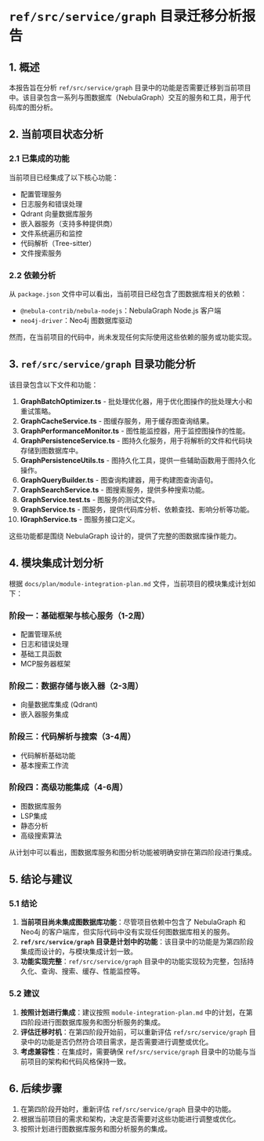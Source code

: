# `ref/src/service/graph` 目录迁移分析报告

## 1. 概述

本报告旨在分析 `ref/src/service/graph` 目录中的功能是否需要迁移到当前项目中。该目录包含一系列与图数据库（NebulaGraph）交互的服务和工具，用于代码库的图分析。

## 2. 当前项目状态分析

### 2.1 已集成的功能

当前项目已经集成了以下核心功能：
- 配置管理服务
- 日志服务和错误处理
- Qdrant 向量数据库服务
- 嵌入器服务（支持多种提供商）
- 文件系统遍历和监控
- 代码解析（Tree-sitter）
- 文件搜索服务

### 2.2 依赖分析

从 `package.json` 文件中可以看出，当前项目已经包含了图数据库相关的依赖：
- `@nebula-contrib/nebula-nodejs`：NebulaGraph Node.js 客户端
- `neo4j-driver`：Neo4j 图数据库驱动

然而，在当前项目的代码中，尚未发现任何实际使用这些依赖的服务或功能实现。

## 3. `ref/src/service/graph` 目录功能分析

该目录包含以下文件和功能：

1. **GraphBatchOptimizer.ts** - 批处理优化器，用于优化图操作的批处理大小和重试策略。
2. **GraphCacheService.ts** - 图缓存服务，用于缓存图查询结果。
3. **GraphPerformanceMonitor.ts** - 图性能监控器，用于监控图操作的性能。
4. **GraphPersistenceService.ts** - 图持久化服务，用于将解析的文件和代码块存储到图数据库中。
5. **GraphPersistenceUtils.ts** - 图持久化工具，提供一些辅助函数用于图持久化操作。
6. **GraphQueryBuilder.ts** - 图查询构建器，用于构建图查询语句。
7. **GraphSearchService.ts** - 图搜索服务，提供多种搜索功能。
8. **GraphService.test.ts** - 图服务的测试文件。
9. **GraphService.ts** - 图服务，提供代码库分析、依赖查找、影响分析等功能。
10. **IGraphService.ts** - 图服务接口定义。

这些功能都是围绕 NebulaGraph 设计的，提供了完整的图数据库操作能力。

## 4. 模块集成计划分析

根据 `docs/plan/module-integration-plan.md` 文件，当前项目的模块集成计划如下：

### 阶段一：基础框架与核心服务（1-2周）
- 配置管理系统
- 日志和错误处理
- 基础工具函数
- MCP服务器框架

### 阶段二：数据存储与嵌入器（2-3周）
- 向量数据库集成 (Qdrant)
- 嵌入器服务集成

### 阶段三：代码解析与搜索（3-4周）
- 代码解析基础功能
- 基本搜索工作流

### 阶段四：高级功能集成（4-6周）
- 图数据库服务
- LSP集成
- 静态分析
- 高级搜索算法

从计划中可以看出，图数据库服务和图分析功能被明确安排在第四阶段进行集成。

## 5. 结论与建议

### 5.1 结论

1. **当前项目尚未集成图数据库功能**：尽管项目依赖中包含了 NebulaGraph 和 Neo4j 的客户端库，但实际代码中没有实现任何图数据库相关的服务。
2. **`ref/src/service/graph` 目录是计划中的功能**：该目录中的功能是为第四阶段集成而设计的，与模块集成计划一致。
3. **功能实现完整**：`ref/src/service/graph` 目录中的功能实现较为完整，包括持久化、查询、搜索、缓存、性能监控等。

### 5.2 建议

1. **按照计划进行集成**：建议按照 `module-integration-plan.md` 中的计划，在第四阶段进行图数据库服务和图分析服务的集成。
2. **评估迁移时机**：在第四阶段开始前，可以重新评估 `ref/src/service/graph` 目录中的功能是否仍然符合项目需求，是否需要进行调整或优化。
3. **考虑兼容性**：在集成时，需要确保 `ref/src/service/graph` 目录中的功能与当前项目的架构和代码风格保持一致。

## 6. 后续步骤

1. 在第四阶段开始时，重新评估 `ref/src/service/graph` 目录中的功能。
2. 根据当前项目的需求和架构，决定是否需要对这些功能进行调整或优化。
3. 按照计划进行图数据库服务和图分析服务的集成。